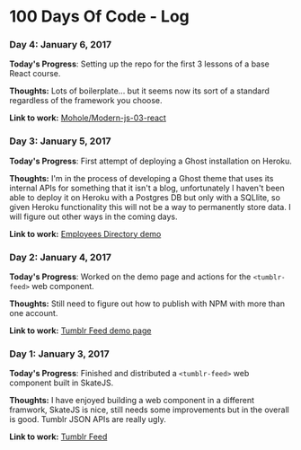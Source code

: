 # 100 Days Of Code - Log

### Day 4: January 6, 2017

**Today's Progress**: Setting up the repo for the first 3 lessons of a base React course.

**Thoughts:** Lots of boilerplate... but it seems now its sort of a standard regardless of the framework you choose.

**Link to work:** [Mohole/Modern-js-03-react](https://github.com/mohole/modern-js-03-react)

### Day 3: January 5, 2017

**Today's Progress**: First attempt of deploying a Ghost installation on Heroku.

**Thoughts:** I'm in the process of developing a Ghost theme that uses its internal APIs for something that it isn't a blog, unfortunately I haven't been able to deploy it on Heroku with a Postgres DB but only with a SQLlite, so given Heroku functionality this will not be a way to permanently store data. I will figure out other ways in the coming days.

**Link to work:** [Employees Directory demo](https://ghost-employees-directory.herokuapp.com/)

### Day 2: January 4, 2017

**Today's Progress**: Worked on the demo page and actions for the `<tumblr-feed>` web component.

**Thoughts:** Still need to figure out how to publish with NPM with more than one account.

**Link to work:** [Tumblr Feed demo page](https://moebiusmania.github.io/tumblr-feed/)

### Day 1: January 3, 2017

**Today's Progress**: Finished and distributed a `<tumblr-feed>` web component built in SkateJS.

**Thoughts:** I have enjoyed building a web component in a different framwork, SkateJS is nice, still needs some improvements but in the overall is good. Tumblr JSON APIs are really ugly.

**Link to work:** [Tumblr Feed](https://github.com/moebiusmania/tumblr-feed)


<!-- ### Day 1: June 27, Monday

**Today's Progress**: I've gone through many exercises on FreeCodeCamp.

**Thoughts** I've recently started coding, and it's a great feeling when I finally solve an algorithm challenge after a lot of attempts and hours spent.

**Link(s) to work**
1. [Find the Longest Word in a String](https://www.freecodecamp.com/challenges/find-the-longest-word-in-a-string)
2. [Title Case a Sentence](https://www.freecodecamp.com/challenges/title-case-a-sentence)
-->
